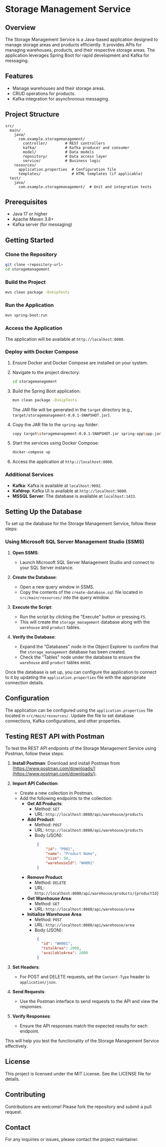 # Storage Management Service

## Overview
The Storage Management Service is a Java-based application designed to manage storage areas and products efficiently. It provides APIs for managing warehouses, products, and their respective storage areas. The application leverages Spring Boot for rapid development and Kafka for messaging.

## Features
- Manage warehouses and their storage areas.
- CRUD operations for products.
- Kafka integration for asynchronous messaging.

## Project Structure
```
src/
  main/
    java/
      com.example.storagemanagement/
        controller/        # REST controllers
        kafka/             # Kafka producer and consumer
        model/             # Data models
        repository/        # Data access layer
        service/           # Business logic
    resources/
      application.properties  # Configuration file
      templates/              # HTML templates (if applicable)
  test/
    java/
      com.example.storagemanagement/  # Unit and integration tests
```

## Prerequisites
- Java 17 or higher
- Apache Maven 3.8+
- Kafka server (for messaging)

## Getting Started

### Clone the Repository
```bash
git clone <repository-url>
cd storagemanagement
```

### Build the Project
```bash
mvn clean package -DskipTests
```

### Run the Application
```bash
mvn spring-boot:run
```

### Access the Application
The application will be available at `http://localhost:8080`.

### Deploy with Docker Compose

1. Ensure Docker and Docker Compose are installed on your system.
2. Navigate to the project directory:
   ```bash
   cd storagemanagement
   ```
3. Build the Spring Boot application:
   ```bash
   mvn clean package -DskipTests
   ```
   The JAR file will be generated in the `target` directory (e.g., `target/storagemanagement-0.0.1-SNAPSHOT.jar`).

4. Copy the JAR file to the `spring-app` folder:
   ```bash
   copy target\storagemanagement-0.0.1-SNAPSHOT.jar spring-app\app.jar
   ```

5. Start the services using Docker Compose:
   ```bash
   docker-compose up
   ```

6. Access the application at `http://localhost:8080`.

### Additional Services
- **Kafka**: Kafka is available at `localhost:9092`.
- **Kafdrop**: Kafka UI is available at `http://localhost:9000`.
- **MSSQL Server**: The database is available at `localhost:1433`.
## Setting Up the Database

To set up the database for the Storage Management Service, follow these steps:

### Using Microsoft SQL Server Management Studio (SSMS)

1. **Open SSMS**:
   - Launch Microsoft SQL Server Management Studio and connect to your SQL Server instance.

2. **Create the Database**:
   - Open a new query window in SSMS.
   - Copy the contents of the `create-database.sql` file located in `src/main/resources/` into the query window.

3. **Execute the Script**:
   - Run the script by clicking the "Execute" button or pressing `F5`.
   - This will create the `storage_management` database along with the `warehouse` and `product` tables.

4. **Verify the Database**:
   - Expand the "Databases" node in the Object Explorer to confirm that the `storage_management` database has been created.
   - Check the "Tables" node under the database to ensure the `warehouse` and `product` tables exist.

Once the database is set up, you can configure the application to connect to it by updating the `application.properties` file with the appropriate connection details.

## Configuration
The application can be configured using the `application.properties` file located in `src/main/resources/`. Update the file to set database connections, Kafka configurations, and other properties.

## Testing REST API with Postman

To test the REST API endpoints of the Storage Management Service using Postman, follow these steps:

1. **Install Postman**: Download and install Postman from [https://www.postman.com/downloads/](https://www.postman.com/downloads/).

2. **Import API Collection**:
   - Create a new collection in Postman.
   - Add the following endpoints to the collection:
     - **Get All Products**:
       - Method: `GET`
       - URL: `http://localhost:8080/api/warehouse/products`
     - **Add Product**:
       - Method: `POST`
       - URL: `http://localhost:8080/api/warehouse/products`
       - Body (JSON):
         ```json
          {
              "id": "P001",
              "name": "Product Name",
              "size": 50,
              "warehouseId": "WH001"
          }
         ```
     - **Remove Product**:
       - Method: `DELETE`
       - URL: `http://localhost:8080/api/warehouse/products/{productId}`
     - **Get Warehouse Area**:
       - Method: `GET`
       - URL: `http://localhost:8080/api/warehouse/area`
     - **Initialize Warehouse Area**:
       - Method: `POST`
       - URL: `http://localhost:8080/api/warehouse/area`
       - Body (JSON):
         ```json
          {
            "id": "WH001",
            "totalArea": 2000,
            "availableArea": 2000
          }
         ```

3. **Set Headers**:
   - For POST and DELETE requests, set the `Content-Type` header to `application/json`.

4. **Send Requests**:
   - Use the Postman interface to send requests to the API and view the responses.

5. **Verify Responses**:
   - Ensure the API responses match the expected results for each endpoint.

This will help you test the functionality of the Storage Management Service effectively.

## License
This project is licensed under the MIT License. See the LICENSE file for details.

## Contributing
Contributions are welcome! Please fork the repository and submit a pull request.

## Contact
For any inquiries or issues, please contact the project maintainer.
